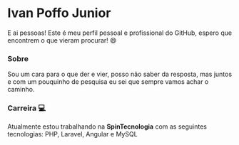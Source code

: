 # Ivan Poffo Junior

E ai pessoas! Este é meu perfil pessoal e profissional do GitHub, espero que encontrem o que vieram procurar! 😄

### Sobre

Sou um cara para o que der e vier, posso não saber da resposta, mas juntos e com um pouquinho de pesquisa eu sei que sempre vamos achar o caminho.

### Carreira 💻

Atualmente estou trabalhando na **SpinTecnologia** com as seguintes tecnologias: PHP, Laravel, Angular e MySQL 
